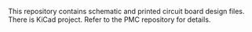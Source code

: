 
This repository contains schematic and printed circuit board design files.
There is KiCad project. Refer to the PMC repository for details.

